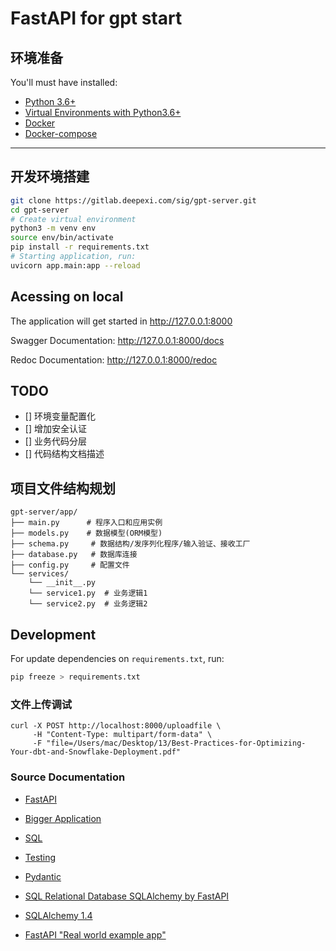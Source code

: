 # FastAPI for gpt start


## 环境准备
You'll must have installed:
- [Python 3.6+](https://www.python.org/downloads/)
- [Virtual Environments with Python3.6+](https://docs.python.org/3/tutorial/venv.html)
- [Docker](https://docs.docker.com/engine/install/)
- [Docker-compose](https://docs.docker.com/compose/install/)
___
## 开发环境搭建

```bash
git clone https://gitlab.deepexi.com/sig/gpt-server.git
cd gpt-server
# Create virtual environment
python3 -m venv env
source env/bin/activate
pip install -r requirements.txt 
# Starting application, run:
uvicorn app.main:app --reload
```


## Acessing on local
The application will get started in http://127.0.0.1:8000  

Swagger Documentation: http://127.0.0.1:8000/docs

Redoc Documentation: http://127.0.0.1:8000/redoc

## TODO

- [] 环境变量配置化
- [] 增加安全认证
- [] 业务代码分层
- [] 代码结构文档描述

## 项目文件结构规划

```
gpt-server/app/
├── main.py      # 程序入口和应用实例
├── models.py    # 数据模型(ORM模型)
├── schema.py     # 数据结构/发序列化程序/输入验证、接收工厂
├── database.py   # 数据库连接
├── config.py     # 配置文件    
└── services/  
    └── __init__.py      
    └── service1.py  # 业务逻辑1 
    └── service2.py  # 业务逻辑2
```
## Development

For update dependencies on `requirements.txt`, run:  


```bash
pip freeze > requirements.txt
```

### 文件上传调试

```
curl -X POST http://localhost:8000/uploadfile \
     -H "Content-Type: multipart/form-data" \
     -F "file=/Users/mac/Desktop/13/Best-Practices-for-Optimizing-Your-dbt-and-Snowflake-Deployment.pdf"
```

### Source Documentation
- [FastAPI](https://fastapi.tiangolo.com/)

- [Bigger Application](https://fastapi.tiangolo.com/tutorial/bigger-applications/)

- [SQL](https://fastapi.tiangolo.com/tutorial/sql-databases/)

- [Testing](https://fastapi.tiangolo.com/tutorial/testing/)  

- [Pydantic](https://pydantic-docs.helpmanual.io/)  

- [SQL Relational Database SQLAlchemy by FastAPI](https://fastapi.tiangolo.com/tutorial/sql-databases/?h=databa#sql-relational-databases)

- [SQLAlchemy 1.4](https://docs.sqlalchemy.org/en/14/tutorial/engine.html)  

- [FastAPI "Real world example app"](https://github.com/nsidnev/fastapi-realworld-example-app)  


